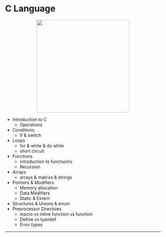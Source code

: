 # C Language
<p align="center">
<a href="https://fastbitlab.com/">
  <img src="https://fastbitlab.com/wp-content/uploads/2022/11/logo.png" height=300>
</a>
</p>


* Introduction to C
  - Operations 
* Conditions
  - if & switch
* Loops
  - for & while & do while
  - short circuit
* Functions
  - introduction to functuions
  - Recursion
* Arrays
  - arrays & matrixs & strings
* Pointers & Modifiers
  - Memory allocation
  - Data Modifiers
  - Static & Extern
* Structures & Unions & enum
* Preprocessor Directives
  - macro vs inline function vs function 
  - Define vs typedef
  - Error types

---
